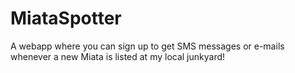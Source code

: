 # MiataSpotter
A webapp where you can sign up to get SMS messages or e-mails whenever a new Miata is listed at my local junkyard!
